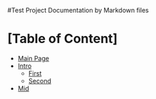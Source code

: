 #Test Project
Documentation by Markdown files

[Table of Content]
==================

* [Main Page](../readme.md)
* [Intro](docs/intro.md)
    * [First](../docs/1.md)
    * [Second](../docs/2.md)
* [Mid](../docs/mid.md)
